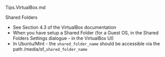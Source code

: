 Tips.VirtualBox.md


Shared Folders
* See Section 4.3 of the VirtualBox documentation
* When you have setup a Shared Folder (for a Guest OS, in the Shared Folders Settings dialogue - in the VirtualBox UI)  
* In Ubuntu/Mint - the ```shared_folder_name``` should be accessible via the path /media/sf_```shared_folder_name```  


